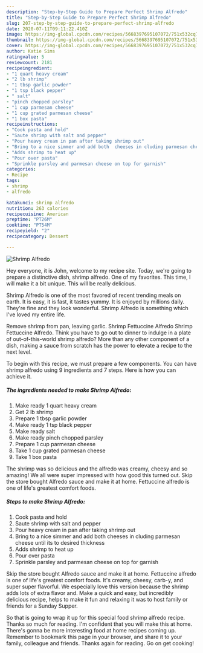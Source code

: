 ```yaml
---
description: "Step-by-Step Guide to Prepare Perfect Shrimp Alfredo"
title: "Step-by-Step Guide to Prepare Perfect Shrimp Alfredo"
slug: 207-step-by-step-guide-to-prepare-perfect-shrimp-alfredo
date: 2020-07-11T09:11:22.410Z
image: https://img-global.cpcdn.com/recipes/5668397695107072/751x532cq70/shrimp-alfredo-recipe-main-photo.jpg
thumbnail: https://img-global.cpcdn.com/recipes/5668397695107072/751x532cq70/shrimp-alfredo-recipe-main-photo.jpg
cover: https://img-global.cpcdn.com/recipes/5668397695107072/751x532cq70/shrimp-alfredo-recipe-main-photo.jpg
author: Katie Sims
ratingvalue: 5
reviewcount: 2181
recipeingredient:
- "1 quart heavy cream"
- "2 lb shrimp"
- "1 tbsp garlic powder"
- "1 tsp black pepper"
- " salt"
- "pinch chopped parsley"
- "1 cup parmesan cheese"
- "1 cup grated parmesan cheese"
- "1 box pasta"
recipeinstructions:
- "Cook pasta and hold"
- "Saute shrimp with salt and pepper"
- "Pour heavy cream in pan after taking shrimp out"
- "Bring to a nice simmer and add both  cheeses in cluding parmesan cheese until its to desired thickness"
- "Adds shrimp to heat up"
- "Pour over pasta"
- "Sprinkle parsley and parmesan cheese on top for garnish"
categories:
- Recipe
tags:
- shrimp
- alfredo

katakunci: shrimp alfredo 
nutrition: 263 calories
recipecuisine: American
preptime: "PT26M"
cooktime: "PT54M"
recipeyield: "2"
recipecategory: Dessert

---
```



![Shrimp Alfredo](https://img-global.cpcdn.com/recipes/5668397695107072/751x532cq70/shrimp-alfredo-recipe-main-photo.jpg)

Hey everyone, it is John, welcome to my recipe site. Today, we're going to prepare a distinctive dish, shrimp alfredo. One of my favorites. This time, I will make it a bit unique. This will be really delicious.

Shrimp Alfredo is one of the most favored of recent trending meals on earth. It is easy, it is fast, it tastes yummy. It is enjoyed by millions daily. They're fine and they look wonderful. Shrimp Alfredo is something which I've loved my entire life.

Remove shrimp from pan, leaving garlic. Shrimp Fettuccine Alfredo Shrimp Fettuccine Alfredo. Think you have to go out to dinner to indulge in a plate of out-of-this-world shrimp alfredo? More than any other component of a dish, making a sauce from scratch has the power to elevate a recipe to the next level.


To begin with this recipe, we must prepare a few components. You can have shrimp alfredo using 9 ingredients and 7 steps. Here is how you can achieve it.

<!--inarticleads1-->

##### The ingredients needed to make Shrimp Alfredo:

1. Make ready 1 quart heavy cream
1. Get 2 lb shrimp
1. Prepare 1 tbsp garlic powder
1. Make ready 1 tsp black pepper
1. Make ready  salt
1. Make ready pinch chopped parsley
1. Prepare 1 cup parmesan cheese
1. Take 1 cup grated parmesan cheese
1. Take 1 box pasta


The shrimp was so delicious and the alfredo was creamy, cheesy and so amazing! We all were super impressed with how good this turned out. Skip the store bought Alfredo sauce and make it at home. Fettuccine alfredo is one of life&#39;s greatest comfort foods. 

<!--inarticleads2-->

##### Steps to make Shrimp Alfredo:

1. Cook pasta and hold
1. Saute shrimp with salt and pepper
1. Pour heavy cream in pan after taking shrimp out
1. Bring to a nice simmer and add both  cheeses in cluding parmesan cheese until its to desired thickness
1. Adds shrimp to heat up
1. Pour over pasta
1. Sprinkle parsley and parmesan cheese on top for garnish


Skip the store bought Alfredo sauce and make it at home. Fettuccine alfredo is one of life&#39;s greatest comfort foods. It&#39;s creamy, cheesy, carb-y, and super super flavorful. We especially love this version because the shrimp adds lots of extra flavor and. Make a quick and easy, but incredibly delicious recipe, helps to make it fun and relaxing it was to host family or friends for a Sunday Supper. 

So that is going to wrap it up for this special food shrimp alfredo recipe. Thanks so much for reading. I'm confident that you will make this at home. There's gonna be more interesting food at home recipes coming up. Remember to bookmark this page in your browser, and share it to your family, colleague and friends. Thanks again for reading. Go on get cooking!
